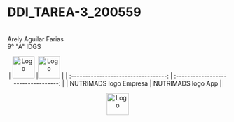 # DDI_TAREA-3_200559
<br>
Arely Aguilar Farias
<br>
9° "A" IDGS

<p align="center">
|    <img src=https://github.com/Arely2409/DDI_TAREA-3_200559/assets/84819096/c26ca02c-a399-40b7-b73f-92512e3d8740 alt="Logo" width="50" height="50">    |<img src=https://github.com/Arely2409/DDI_TAREA-3_200559/assets/84819096/706318fe-9554-48b2-bdc6-577b6c1694a4 alt="Logo" width="50" height="50">    |
| :----------------------------------: | :----------------------------------: |
|          NUTRIMADS logo Empresa         |          NUTRIMADS logo App         |
</p>


<p align="center">
  <img src=https://github.com/Arely2409/DDI_TAREA-3_200559/assets/84819096/260ed3ad-2a79-4aa0-96f7-6ceb47003c47 alt="Logo" width="50" height="50">
</p>


